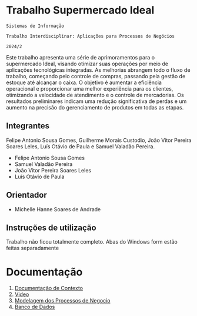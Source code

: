 # Trabalho Supermercado Ideal

`Sistemas de Informação`

`Trabalho Interdisciplinar: Aplicações para Processos de Negócios`

`2024/2`

Este trabalho apresenta uma série de aprimoramentos para o supermercado Ideal, visando otimizar suas operações por meio de aplicações tecnológicas integradas. As melhorias abrangem todo o fluxo de trabalho, começando pelo controle de compras, passando pela gestão de estoque até alcançar o caixa. O objetivo é aumentar a eficiência operacional e proporcionar uma melhor experiência para os clientes, otimizando a velocidade de atendimento e o controle de mercadorias. Os resultados preliminares indicam uma redução significativa de perdas e um aumento na precisão do gerenciamento de produtos em todas as etapas.

## Integrantes
Felipe Antonio Sousa Gomes, Guilherme Morais Custodio, João Vitor Pereira Soares Leles,  Luís Otávio de Paula e Samuel Valadão Pereira.
* Felipe Antonio Sousa Gomes
* Samuel Valadão Pereira
* João Vitor Pereira Soares Leles
* Luís Otávio de Paula

## Orientador

* Michelle Hanne Soares de Andrade

## Instruções de utilização

Trabalho não ficou totalmente completo. Abas do Windows form estão feitas separadamente

# Documentação

<ol>
<li><a href="docs/1-Contexto.md"> Documentação de Contexto</a></li>
<li><a href="https://www.canva.com/design/DAGQpwnT5QE/-fBF8HYkWSbsT8hbrDkU1g/view?utm_content=DAGQpwnT5QE&utm_campaign=designshare&utm_medium=link&utm_source=recording_view"> Video</a></li>
<li><a href="docs/3-Modelagem-Processos-Negócio.md"> Modelagem dos Processos de Negocio</a></li>
<li><a href="docs/BancoDeDados.md"> Banco de Dados</a></li>
</ol>

